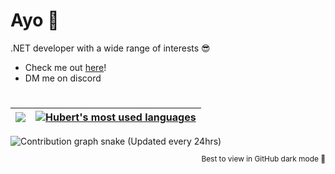 # Ayo 👋
.NET developer with a wide range of interests 😎
- Check me out [here](https://kiru.dev/ 'Kiru.dev')!
- DM me on discord

#  

<!-- Cards color to match discord card: 1a1c1f -->
| <a href=https://discord.com/users/538428975261941771><img src="https://lanyard.cnrad.dev/api/538428975261941771?animated=true&showDisplayName=true"/></a> | <a href="https://github.com/Kiruyuto"><img align="center" src="https://github-readme-stats-kiruyuto.vercel.app/api/top-langs/?username=Kiruyuto&layout=compact&hide_border=true&title_color=fff&text_color=9f9f9f&bg_color=1a1c1f" alt="Hubert's most used languages"/></a> |
| --------------------------------------------------------------------------------------------------------------------------------------------------------- | --------------------------------------------------------------------------------------------------------------------------------------------------------------------------------------------------------------------------------------------------------------------------- |

<picture>
  <source media="(prefers-color-scheme: dark)" srcset="https://raw.githubusercontent.com/Kiruyuto/Kiruyuto/snake/contribution-snake-dark.svg">
  <source media="(prefers-color-scheme: light)" srcset="https://raw.githubusercontent.com/Kiruyuto/Kiruyuto/snake/contribution-snake.svg">
  <img alt="Contribution graph snake (Updated every 24hrs)">
</picture>

<p align="right" style="font-size:85%">Best to view in GitHub dark mode 🌙</p>
